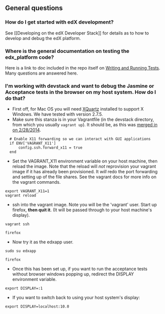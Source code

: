 ## General questions
### How do I get started with edX development?

See [[Developing on the edX Developer Stack]] for details as to how to develop and debug the edX platform.

### Where is the general documentation on testing the edx_platform code?
Here is a link to doc included in the repo itself on [Writing and Running Tests](https://github.com/edx/edx-platform/blob/master/docs/en_us/internal/testing.md). Many questions are answered here.

### I'm working with devstack and want to debug the Jasmine or Acceptance tests in the browser on my host system. How do I do that?

* First off, for Mac OS you will need [XQuartz](http://xquartz.macosforge.org/) installed to support X Windows. We have tested with version 2.7.5.
* Make sure this stanza is in your Vagrantfile (in the devstack directory, from which you usually `vagrant up`). It should be, as this was [merged in on 2/28/2014](https://github.com/edx/configuration/commits/master/vagrant/release/devstack/Vagrantfile).
```
  # Enable X11 forwarding so we can interact with GUI applications
  if ENV['VAGRANT_X11']
      config.ssh.forward_x11 = true
  end
```
* Set the VAGRANT_X11 environment variable on your host machine, then reload the image. Note that the reload will *not* reprovision your vagrant image if it has already been provisioned. It *will* redo the port forwarding and setting up of the file shares. See the vagrant docs for more info on the vagrant commands.
```
export VAGRANT_X11=1
vagrant reload
```
* ssh into the vagrant image. Note you will be the 'vagrant' user. Start up firefox, **then quit it**. (It will be passed through to your host machine's display).
```
vagrant ssh

firefox
```
* Now try it as the edxapp user.
```
sudo su edxapp

firefox
```

* Once this has been set up, if you want to run the acceptance tests without browser windows popping up, redirect the DISPLAY environment variable.
```
export DISPLAY=:1
```

* If you want to switch back to using your host system's display:
```
export DISPLAY=localhost:10.0
```
